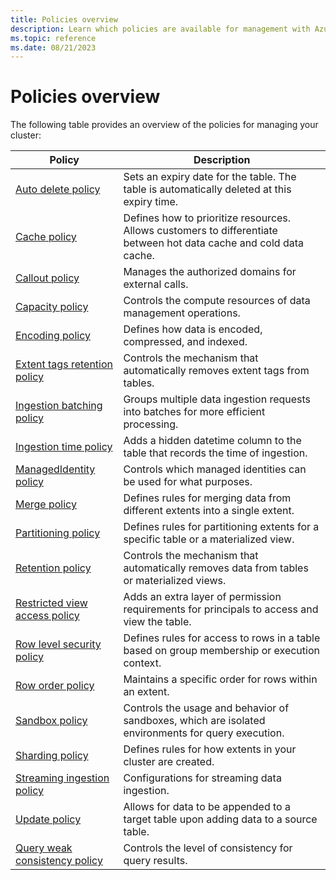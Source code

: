 ```yaml
---
title: Policies overview
description: Learn which policies are available for management with Azure Data Explorer.
ms.topic: reference
ms.date: 08/21/2023
---
```

# Policies overview

The following table provides an overview of the policies for managing your cluster:

|Policy|Description|
|--|--|
|[Auto delete policy](auto-delete-policy.md)|Sets an expiry date for the table. The table is automatically deleted at this expiry time.|
|[Cache policy](cachepolicy.md)|Defines how to prioritize resources. Allows customers to differentiate between hot data cache and cold data cache.|
|[Callout policy](calloutpolicy.md)|Manages the authorized domains for external calls.|
|[Capacity policy](capacitypolicy.md)|Controls the compute resources of data management operations.|
|[Encoding policy](encoding-policy.md)|Defines how data is encoded, compressed, and indexed.|
|[Extent tags retention policy](extent-tags-retention-policy.md)|Controls the mechanism that automatically removes extent tags from tables.|
|[Ingestion batching policy](batchingpolicy.md)|Groups multiple data ingestion requests into batches for more efficient processing.|
|[Ingestion time policy](ingestiontimepolicy.md)|Adds a hidden datetime column to the table that records the time of ingestion.|
|[ManagedIdentity policy](managed-identity-policy.md)|Controls which managed identities can be used for what purposes.|
|[Merge policy](mergepolicy.md)|Defines rules for merging data from different extents into a single extent.|
|[Partitioning policy](partitioningpolicy.md)|Defines rules for partitioning extents for a specific table or a materialized view.|
|[Retention policy](retentionpolicy.md)|Controls the mechanism that automatically removes data from tables or materialized views.|
|[Restricted view access policy](restrictedviewaccesspolicy.md)|Adds an extra layer of permission requirements for principals to access and view the table.|
|[Row level security policy](rowlevelsecuritypolicy.md)|Defines rules for access to rows in a table based on group membership or execution context.|
|[Row order policy](roworderpolicy.md)|Maintains a specific order for rows within an extent.|
|[Sandbox policy](sandboxpolicy.md)|Controls the usage and behavior of sandboxes, which are isolated environments for query execution.|
|[Sharding policy](shardingpolicy.md)|Defines rules for how extents in your cluster are created.|
|[Streaming ingestion policy](streamingingestionpolicy.md)|Configurations for streaming data ingestion.|
|[Update policy](updatepolicy.md)|Allows for data to be appended to a target table upon adding data to a source table.|
|[Query weak consistency policy](query-weak-consistency-policy.md)|Controls the level of consistency for query results.|
